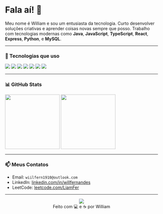 <h1 align="left">Fala aí! 🍃</h1>

Meu nome é William e sou um entusiasta da tecnologia. Curto desenvolver soluções criativas e aprender coisas novas sempre que posso. Trabalho com tecnologias modernas como **Java**, **JavaScript**, **TypeScript**, **React**, **Express**, **Python**, e **MySQL**.

---

### 🧠 Tecnologias que uso

<div align="left">
  <img src="https://img.shields.io/badge/Java-ED8B00?style=for-the-badge&logo=openjdk&logoColor=black" />
  <img src="https://img.shields.io/badge/JavaScript-F7DF1E?style=for-the-badge&logo=javascript&logoColor=black" />
  <img src="https://img.shields.io/badge/TypeScript-3178C6?style=for-the-badge&logo=typescript&logoColor=white" />
  <img src="https://img.shields.io/badge/React-20232A?style=for-the-badge&logo=react&logoColor=61DAFB" />
  <img src="https://img.shields.io/badge/NestJS-E0234E?style=for-the-badge&logo=nestjs&logoColor=white" />
  <img src="https://img.shields.io/badge/Python-3776AB?style=for-the-badge&logo=python&logoColor=white" />
  <img src="https://img.shields.io/badge/MySQL-4479A1?style=for-the-badge&logo=mysql&logoColor=white" />
</div>

---

### 📊 GitHub Stats

<div align="left">
  <img height="180em" src="https://github-readme-stats.vercel.app/api?username=LiamFer&show_icons=true&theme=default" />
  <img height="180em" src="https://github-readme-stats.vercel.app/api/top-langs/?username=LiamFer&layout=compact&theme=default" />
</div>

---

### 📫 Meus Contatos

- Email: `wiilfern1910@outlook.com`
- LinkedIn: [linkedin.com/in/willfernandes](https://linkedin.com/in/willfernandes)
- LeetCode: [leetcode.com/LiamFer](https://leetcode.com/LiamFer) 

---
<div align="center">
    <img src="https://leetcard.jacoblin.cool/LiamFer?theme=light&ext=activity" />
</div>
<div align="center">
  Feito com 💻 e ☕ por William
</div>


